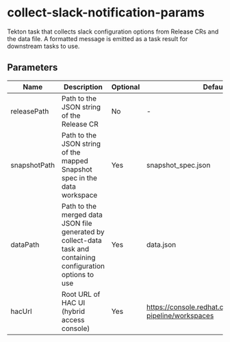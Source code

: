 # collect-slack-notification-params

Tekton task that collects slack configuration options from Release CRs and the data file. A formatted message is emitted
as a task result for downstream tasks to use.

## Parameters

| Name                 | Description                                                                                                  | Optional | Default value                                                      |
|----------------------|--------------------------------------------------------------------------------------------------------------|----------|--------------------------------------------------------------------|
| releasePath          | Path to the JSON string of the Release CR                                                                    | No       | -                                                                  |
| snapshotPath         | Path to the JSON string of the mapped Snapshot spec in the data workspace                                    | Yes      | snapshot_spec.json                                                 |
| dataPath             | Path to the merged data JSON file generated by collect-data task and containing configuration options to use | Yes      | data.json                                                          |
| hacUrl               | Root URL of HAC UI (hybrid access console)                                                                   | Yes      | https://console.redhat.com/preview/application-pipeline/workspaces | 
